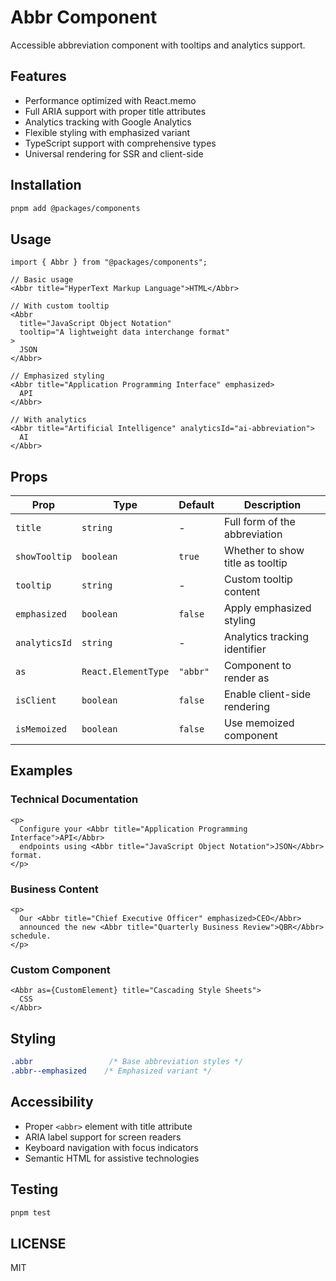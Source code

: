 # Abbr Component

Accessible abbreviation component with tooltips and analytics support.

## Features

- Performance optimized with React.memo
- Full ARIA support with proper title attributes
- Analytics tracking with Google Analytics
- Flexible styling with emphasized variant
- TypeScript support with comprehensive types
- Universal rendering for SSR and client-side

## Installation

```bash
pnpm add @packages/components
```

## Usage

```tsx
import { Abbr } from "@packages/components";

// Basic usage
<Abbr title="HyperText Markup Language">HTML</Abbr>

// With custom tooltip
<Abbr 
  title="JavaScript Object Notation"
  tooltip="A lightweight data interchange format"
>
  JSON
</Abbr>

// Emphasized styling
<Abbr title="Application Programming Interface" emphasized>
  API
</Abbr>

// With analytics
<Abbr title="Artificial Intelligence" analyticsId="ai-abbreviation">
  AI
</Abbr>
```

## Props

| Prop | Type | Default | Description |
|------|------|---------|-------------|
| `title` | `string` | - | Full form of the abbreviation |
| `showTooltip` | `boolean` | `true` | Whether to show title as tooltip |
| `tooltip` | `string` | - | Custom tooltip content |
| `emphasized` | `boolean` | `false` | Apply emphasized styling |
| `analyticsId` | `string` | - | Analytics tracking identifier |
| `as` | `React.ElementType` | `"abbr"` | Component to render as |
| `isClient` | `boolean` | `false` | Enable client-side rendering |
| `isMemoized` | `boolean` | `false` | Use memoized component |

## Examples

### Technical Documentation

```tsx
<p>
  Configure your <Abbr title="Application Programming Interface">API</Abbr> 
  endpoints using <Abbr title="JavaScript Object Notation">JSON</Abbr> format.
</p>
```

### Business Content

```tsx
<p>
  Our <Abbr title="Chief Executive Officer" emphasized>CEO</Abbr> 
  announced the new <Abbr title="Quarterly Business Review">QBR</Abbr> schedule.
</p>
```

### Custom Component

```tsx
<Abbr as={CustomElement} title="Cascading Style Sheets">
  CSS
</Abbr>
```

## Styling

```css
.abbr                 /* Base abbreviation styles */
.abbr--emphasized    /* Emphasized variant */
```

## Accessibility

- Proper `<abbr>` element with title attribute
- ARIA label support for screen readers
- Keyboard navigation with focus indicators
- Semantic HTML for assistive technologies

## Testing

```bash
pnpm test
```

## LICENSE

MIT
